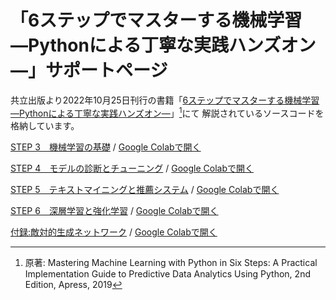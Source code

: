 # 「6ステップでマスターする機械学習 ―Pythonによる丁寧な実践ハンズオン―」サポートページ

共立出版より2022年10月25日刊行の書籍「[6ステップでマスターする機械学習 ―Pythonによる丁寧な実践ハンズオン―](https://www.kyoritsu-pub.co.jp/book/b10018286.html)」[^1]にて
解説されているソースコードを格納しています。

[STEP 3　機械学習の基礎](chapter3_code.ipynb) / [Google Colabで開く](https://colab.research.google.com/github/goberrying/mmlwpi6s/blob/prep4release/chapter3_code.ipynb)

[STEP 4　モデルの診断とチューニング](chapter4_code.ipynb) / [Google Colabで開く](https://colab.research.google.com/github/goberrying/mmlwpi6s/blob/main/chapter4_code.ipynb)

[STEP 5　テキストマイニングと推薦システム](chapter5_code.ipynb) / [Google Colabで開く](https://colab.research.google.com/github/goberrying/mmlwpi6s/blob/prep4release/chapter5_code.ipynb)

[STEP 6　深層学習と強化学習](chapter6_code.ipynb) / [Google Colabで開く](https://colab.research.google.com/github/goberrying/mmlwpi6s/blob/prep4release/chapter6_code.ipynb)

[付録:敵対的生成ネットワーク](chapter6_gan_code.ipynb) / [Google Colabで開く](https://colab.research.google.com/github/goberrying/mmlwpi6s/blob/prep4release/chapter6_gan_code.ipynb)

[^1]: 原著: Mastering Machine Learning with Python in Six Steps: A Practical Implementation Guide to Predictive Data Analytics Using Python, 2nd Edition, Apress, 2019
